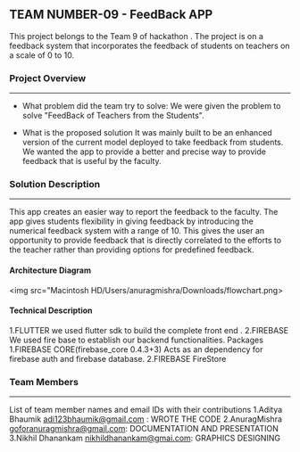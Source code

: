 ## TEAM NUMBER-09 - FeedBack APP

This project belongs to the Team 9 of hackathon . The project is on a feedback system that incorporates the feedback of students on teachers on a scale of 0 to 10. 
### Project Overview
----------------------------------
* What problem did the team try to solve:
  We were given the problem to solve "FeedBack of Teachers from the Students". 
       
* What is the proposed solution
 It was mainly built to be an enhanced version of the current model deployed to take             feedback from students. We wanted the app to provide a better and precise way to provide feedback that is useful by the faculty.

### Solution Description
----------------------------------
This app creates an easier way to report the feedback to the faculty. The app gives students flexibility in giving feedback by introducing the numerical feedback system with a range of 10.
This gives the user an opportunity to provide feedback that is directly correlated to the efforts to the teacher rather than providing options for predefined feedback.  

#### Architecture Diagram
<img src="Macintosh HD⁩/Users⁩/anuragmishra⁩/Downloads⁩/flowchart.png>

#### Technical Description
1.FLUTTER
  we used flutter sdk to build the complete front end .
2.FIREBASE
 We used fire base to establish our backend functionalities.
   Packages
     1.FIREBASE CORE(firebase_core 0.4.3+3)
         Acts as an dependency for firebase auth and firebase database.
     2.FIREBASE FireStore
     
   
### Team Members
----------------------------------

List of team member names and email IDs with their contributions
1.Aditya Bhaumik        adi123bhaumik@gmail.com : WROTE THE CODE
2.AnuragMishra           goforanuragmishra@gmail.com: DOCUMENTATION AND PRESENTATION
3.Nikhil Dhanankam        nikhildhanankam@gmai.com: GRAPHICS DESIGNING